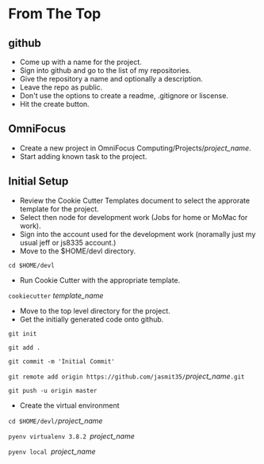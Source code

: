 # From The Top
## github
* Come up with a name for the project.
* Sign into github and go to the list of my repositories.
* Give the repository a name and optionally a description.
* Leave the repo as public.
* Don't use the options to create a readme, .gitignore or liscense.
* Hit the create button.

## OmniFocus
* Create a new project in OmniFocus Computing/Projects/*project_name*.
* Start adding known task to the project.

## Initial Setup
* Review the Cookie Cutter Templates document to select the approrate template for the project.
* Select then node for development work (Jobs for home or MoMac for work).
* Sign into the account used for the development work (noramally just my usual jeff or js8335 account.)
* Move to the $HOME/devl directory.

`cd $HOME/devl`

* Run Cookie Cutter with the appropriate template.

`cookiecutter` *template_name*

* Move to the top level directory for the project.
* Get the initially generated code onto github.

`git init`

`git add .`

`git commit -m 'Initial Commit'`

`git remote add origin https://github.com/jasmit35/`*project_name*`.git`

`git push -u origin master`

* Create the virtual environment

`cd $HOME/devl/`*project_name*

`pyenv virtualenv 3.8.2 `*project_name*

`pyenv local `*project_name*

 


